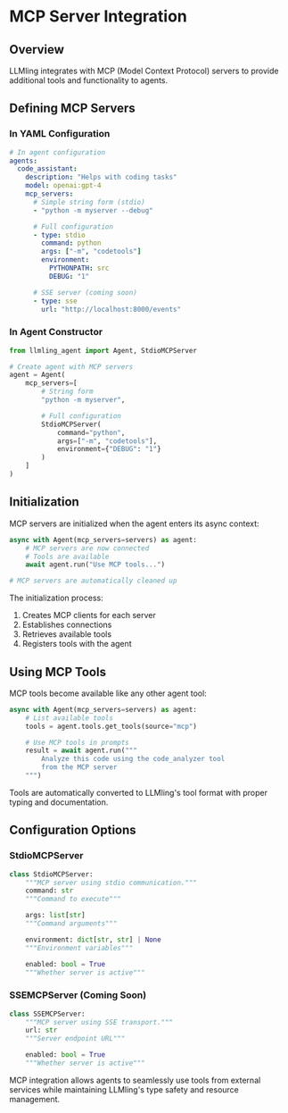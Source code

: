 # MCP Server Integration

## Overview

LLMling integrates with MCP (Model Context Protocol) servers to provide additional tools and functionality to agents.

## Defining MCP Servers

### In YAML Configuration
```yaml
# In agent configuration
agents:
  code_assistant:
    description: "Helps with coding tasks"
    model: openai:gpt-4
    mcp_servers:
      # Simple string form (stdio)
      - "python -m myserver --debug"

      # Full configuration
      - type: stdio
        command: python
        args: ["-m", "codetools"]
        environment:
          PYTHONPATH: src
          DEBUG: "1"

      # SSE server (coming soon)
      - type: sse
        url: "http://localhost:8000/events"
```

### In Agent Constructor
```python
from llmling_agent import Agent, StdioMCPServer

# Create agent with MCP servers
agent = Agent(
    mcp_servers=[
        # String form
        "python -m myserver",

        # Full configuration
        StdioMCPServer(
            command="python",
            args=["-m", "codetools"],
            environment={"DEBUG": "1"}
        )
    ]
)
```

## Initialization

MCP servers are initialized when the agent enters its async context:

```python
async with Agent(mcp_servers=servers) as agent:
    # MCP servers are now connected
    # Tools are available
    await agent.run("Use MCP tools...")

# MCP servers are automatically cleaned up
```

The initialization process:
1. Creates MCP clients for each server
2. Establishes connections
3. Retrieves available tools
4. Registers tools with the agent

## Using MCP Tools

MCP tools become available like any other agent tool:

```python
async with Agent(mcp_servers=servers) as agent:
    # List available tools
    tools = agent.tools.get_tools(source="mcp")

    # Use MCP tools in prompts
    result = await agent.run("""
        Analyze this code using the code_analyzer tool
        from the MCP server
    """)
```

Tools are automatically converted to LLMling's tool format with proper typing and documentation.


## Configuration Options

### StdioMCPServer
```python
class StdioMCPServer:
    """MCP server using stdio communication."""
    command: str
    """Command to execute"""

    args: list[str]
    """Command arguments"""

    environment: dict[str, str] | None
    """Environment variables"""

    enabled: bool = True
    """Whether server is active"""
```

### SSEMCPServer (Coming Soon)
```python
class SSEMCPServer:
    """MCP server using SSE transport."""
    url: str
    """Server endpoint URL"""

    enabled: bool = True
    """Whether server is active"""
```


MCP integration allows agents to seamlessly use tools from external services while maintaining LLMling's type safety and resource management.
